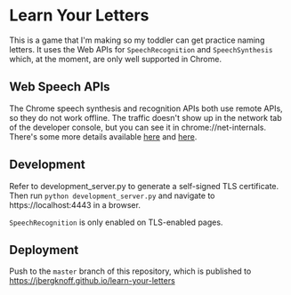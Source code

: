 # Learn Your Letters

This is a game that I'm making so my toddler can get practice naming letters. It uses the Web APIs for `SpeechRecognition` and `SpeechSynthesis` which, at the moment, are only well supported in Chrome.

## Web Speech APIs

The Chrome speech synthesis and recognition APIs both use remote APIs, so they do not work offline. The traffic doesn't show up in the network tab of the developer console, but you can see it in chrome://net-internals. There's some more details available [here](https://stackoverflow.com/a/41550344/349427) and [here](http://blog.travispayton.com/wp-content/uploads/2014/03/Google-Speech-API.pdf).

## Development

Refer to development_server.py to generate a self-signed TLS certificate. Then run `python development_server.py` and navigate to https://localhost:4443 in a browser.

`SpeechRecognition` is only enabled on TLS-enabled pages.

## Deployment

Push to the `master` branch of this repository, which is published to https://jbergknoff.github.io/learn-your-letters
